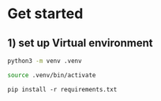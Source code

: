 # Get started

## 1) set up Virtual environment
```bash
python3 -m venv .venv
```

```bash
source .venv/bin/activate
```

```pip install -r requirements.txt```
